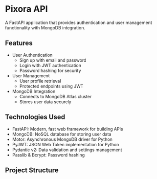 # Pixora API

A FastAPI application that provides authentication and user management functionality with MongoDB integration.

## Features

- User Authentication
  - Sign up with email and password
  - Login with JWT authentication
  - Password hashing for security
- User Management
  - User profile retrieval
  - Protected endpoints using JWT
- MongoDB Integration
  - Connects to MongoDB Atlas cluster
  - Stores user data securely

## Technologies Used

- FastAPI: Modern, fast web framework for building APIs
- MongoDB: NoSQL database for storing user data
- Motor: Asynchronous MongoDB driver for Python
- PyJWT: JSON Web Token implementation for Python
- Pydantic v2: Data validation and settings management
- Passlib & Bcrypt: Password hashing

## Project Structure

